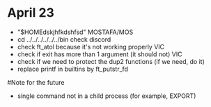 # April 23
- "$HOMEdskjhfkdshfsd" MOSTAFA/MOS
- cd ../../../../../../bin check discord
- check ft_atol because it's not working properly VIC
- check if exit has more than 1 argument (it should not) VIC
- check if we need to protect the dup2 functions (if we need, do it)
- replace printf in builtins by ft_putstr_fd

#Note for the future
- single command not in a child process (for example, EXPORT)